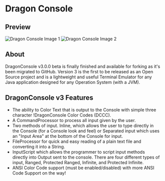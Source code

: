 # Dragon Console

## Preview

![Dragon Console Image 1](http://content.screencast.com/users/izuriel/folders/Jing/media/72276c8d-7987-4622-ac41-c29b8995ffab/2010-11-23_0008.png)
![Dragon Console Image 2](http://content.screencast.com/users/izuriel/folders/Jing/media/3a597a62-4b81-448f-bb38-587405aea8ea/2010-11-23_0010.png)

## About

DragonConsole v3.0.0 beta is finally finished and available for forking as it's been migrated to GitHub. Version 3 is the first to be released as an Open Source project and is a lightweight and useful Terminal Emulator for any Java application designed for any Operation System (with a JVM).

## DragonConsole v3 Features

 - The ability to Color Text that is output to the Console with simple three character !DragonConsole Color Codes (DCCC).
 - A CommandProcessor to process all input given by the user.
 - Two methods of input. Inline, which allows the user to type directly in the Console (for a Console look and feel) or Separated input which uses an "Input Area" at the bottom of the Console for input.
 - FileProcessor for quick and easy reading of a plain text file and converting it into a String.
 - InputScript which allows the programmer to script input methods directly into Output sent to the console. There are four different types of input, Ranged, Protected Ranged, Infinite, and Protected Infinite.
 - ANSI Color Code support (must be enabled/disabled) with more ANSI Code Support on the way!
